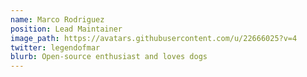```yaml
---
name: Marco Rodriguez
position: Lead Maintainer
image_path: https://avatars.githubusercontent.com/u/22666025?v=4
twitter: legendofmar
blurb: Open-source enthusiast and loves dogs
---
```

